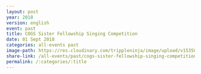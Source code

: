 ```yaml
---
layout: post
year: 2018
version: english
event: past
title: COGS Sister Fellowship Singing Competition
date: 01 Sept 2018
categories: all-events past
image-path: https://res.cloudinary.com/trippleninja/image/upload/v1535874394/Sisters%27%20Fellowship/Singing%20Competition%202018/ssc47.jpg
share-link: /all-events/past/cogs-sister-fellowship-singing-competition
permalink: /:categories/:title
---
```

